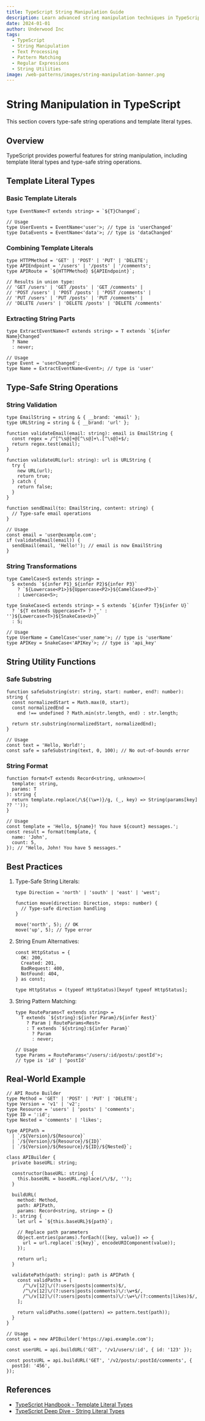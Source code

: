 ```yaml
---
title: TypeScript String Manipulation Guide
description: Learn advanced string manipulation techniques in TypeScript. Master string transformations, pattern matching, and text processing.
date: 2024-01-01
author: Underwood Inc
tags:
  - TypeScript
  - String Manipulation
  - Text Processing
  - Pattern Matching
  - Regular Expressions
  - String Utilities
image: /web-patterns/images/string-manipulation-banner.png
---
```


# String Manipulation in TypeScript

This section covers type-safe string operations and template literal types.

## Overview

TypeScript provides powerful features for string manipulation, including template literal types and type-safe string operations.

## Template Literal Types

### Basic Template Literals

```typescript:preview
type EventName<T extends string> = `${T}Changed`;

// Usage
type UserEvents = EventName<'user'>; // type is 'userChanged'
type DataEvents = EventName<'data'>; // type is 'dataChanged'
```

### Combining Template Literals

```typescript:preview
type HTTPMethod = 'GET' | 'POST' | 'PUT' | 'DELETE';
type APIEndpoint = '/users' | '/posts' | '/comments';
type APIRoute = `${HTTPMethod} ${APIEndpoint}`;

// Results in union type:
// 'GET /users' | 'GET /posts' | 'GET /comments' |
// 'POST /users' | 'POST /posts' | 'POST /comments' |
// 'PUT /users' | 'PUT /posts' | 'PUT /comments' |
// 'DELETE /users' | 'DELETE /posts' | 'DELETE /comments'
```

### Extracting String Parts

```typescript:preview
type ExtractEventName<T extends string> = T extends `${infer Name}Changed`
  ? Name
  : never;

// Usage
type Event = 'userChanged';
type Name = ExtractEventName<Event>; // type is 'user'
```

## Type-Safe String Operations

### String Validation

```typescript:preview
type EmailString = string & { __brand: 'email' };
type URLString = string & { __brand: 'url' };

function validateEmail(email: string): email is EmailString {
  const regex = /^[^\s@]+@[^\s@]+\.[^\s@]+$/;
  return regex.test(email);
}

function validateURL(url: string): url is URLString {
  try {
    new URL(url);
    return true;
  } catch {
    return false;
  }
}

function sendEmail(to: EmailString, content: string) {
  // Type-safe email operations
}

// Usage
const email = 'user@example.com';
if (validateEmail(email)) {
  sendEmail(email, 'Hello!'); // email is now EmailString
}
```

### String Transformations

```typescript:preview
type CamelCase<S extends string> =
  S extends `${infer P1}_${infer P2}${infer P3}`
    ? `${Lowercase<P1>}${Uppercase<P2>}${CamelCase<P3>}`
    : Lowercase<S>;

type SnakeCase<S extends string> = S extends `${infer T}${infer U}`
  ? `${T extends Uppercase<T> ? '_' : ''}${Lowercase<T>}${SnakeCase<U>}`
  : S;

// Usage
type UserName = CamelCase<'user_name'>; // type is 'userName'
type APIKey = SnakeCase<'APIKey'>; // type is 'api_key'
```

## String Utility Functions

### Safe Substring

```typescript:preview
function safeSubstring(str: string, start: number, end?: number): string {
  const normalizedStart = Math.max(0, start);
  const normalizedEnd =
    end !== undefined ? Math.min(str.length, end) : str.length;

  return str.substring(normalizedStart, normalizedEnd);
}

// Usage
const text = 'Hello, World!';
const safe = safeSubstring(text, 0, 100); // No out-of-bounds error
```

### String Format

```typescript:preview
function format<T extends Record<string, unknown>>(
  template: string,
  params: T
): string {
  return template.replace(/\${(\w+)}/g, (_, key) => String(params[key] ?? ''));
}

// Usage
const template = 'Hello, ${name}! You have ${count} messages.';
const result = format(template, {
  name: 'John',
  count: 5,
}); // "Hello, John! You have 5 messages."
```

## Best Practices

1. Type-Safe String Literals:

   ```typescript:preview
   type Direction = 'north' | 'south' | 'east' | 'west';

   function move(direction: Direction, steps: number) {
     // Type-safe direction handling
   }

   move('north', 5); // OK
   move('up', 5); // Type error
   ```

2. String Enum Alternatives:

   ```typescript:preview
   const HttpStatus = {
     OK: 200,
     Created: 201,
     BadRequest: 400,
     NotFound: 404,
   } as const;

   type HttpStatus = (typeof HttpStatus)[keyof typeof HttpStatus];
   ```

3. String Pattern Matching:

   ```typescript:preview
   type RouteParams<T extends string> =
     T extends `${string}:${infer Param}/${infer Rest}`
       ? Param | RouteParams<Rest>
       : T extends `${string}:${infer Param}`
         ? Param
         : never;

   // Usage
   type Params = RouteParams<'/users/:id/posts/:postId'>;
   // type is 'id' | 'postId'
   ```

## Real-World Example

```typescript:preview
// API Route Builder
type Method = 'GET' | 'POST' | 'PUT' | 'DELETE';
type Version = 'v1' | 'v2';
type Resource = 'users' | 'posts' | 'comments';
type ID = ':id';
type Nested = 'comments' | 'likes';

type APIPath =
  | `/${Version}/${Resource}`
  | `/${Version}/${Resource}/${ID}`
  | `/${Version}/${Resource}/${ID}/${Nested}`;

class APIBuilder {
  private baseURL: string;

  constructor(baseURL: string) {
    this.baseURL = baseURL.replace(/\/$/, '');
  }

  buildURL(
    method: Method,
    path: APIPath,
    params: Record<string, string> = {}
  ): string {
    let url = `${this.baseURL}${path}`;

    // Replace path parameters
    Object.entries(params).forEach(([key, value]) => {
      url = url.replace(`:${key}`, encodeURIComponent(value));
    });

    return url;
  }

  validatePath(path: string): path is APIPath {
    const validPaths = [
      /^\/v[12]\/(?:users|posts|comments)$/,
      /^\/v[12]\/(?:users|posts|comments)\/:\w+$/,
      /^\/v[12]\/(?:users|posts|comments)\/:\w+\/(?:comments|likes)$/,
    ];

    return validPaths.some((pattern) => pattern.test(path));
  }
}

// Usage
const api = new APIBuilder('https://api.example.com');

const userURL = api.buildURL('GET', '/v1/users/:id', { id: '123' });

const postsURL = api.buildURL('GET', '/v2/posts/:postId/comments', {
  postId: '456',
});
```

## References

- [TypeScript Handbook - Template Literal Types](https://www.typescriptlang.org/docs/handbook/2/template-literal-types.html)
- [TypeScript Deep Dive - String Literal Types](https://basarat.gitbook.io/typescript/type-system/string-literal-types)
